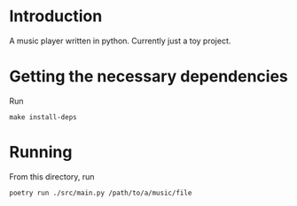 # Introduction

A music player written in python. Currently just a toy project.

# Getting the necessary dependencies 

Run
```
make install-deps
```

# Running

From this directory, run
```
poetry run ./src/main.py /path/to/a/music/file
```
